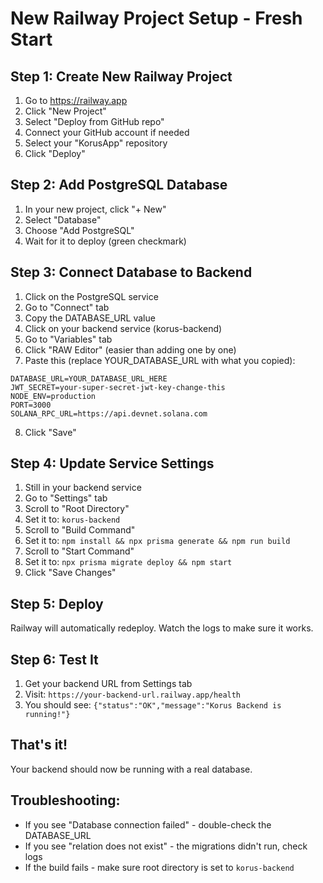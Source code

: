 # New Railway Project Setup - Fresh Start

## Step 1: Create New Railway Project
1. Go to https://railway.app
2. Click "New Project"
3. Select "Deploy from GitHub repo"
4. Connect your GitHub account if needed
5. Select your "KorusApp" repository
6. Click "Deploy"

## Step 2: Add PostgreSQL Database
1. In your new project, click "+ New"
2. Select "Database"
3. Choose "Add PostgreSQL"
4. Wait for it to deploy (green checkmark)

## Step 3: Connect Database to Backend
1. Click on the PostgreSQL service
2. Go to "Connect" tab
3. Copy the DATABASE_URL value
4. Click on your backend service (korus-backend)
5. Go to "Variables" tab
6. Click "RAW Editor" (easier than adding one by one)
7. Paste this (replace YOUR_DATABASE_URL with what you copied):

```
DATABASE_URL=YOUR_DATABASE_URL_HERE
JWT_SECRET=your-super-secret-jwt-key-change-this
NODE_ENV=production
PORT=3000
SOLANA_RPC_URL=https://api.devnet.solana.com
```

8. Click "Save"

## Step 4: Update Service Settings
1. Still in your backend service
2. Go to "Settings" tab
3. Scroll to "Root Directory"
4. Set it to: `korus-backend`
5. Scroll to "Build Command"
6. Set it to: `npm install && npx prisma generate && npm run build`
7. Scroll to "Start Command"
8. Set it to: `npx prisma migrate deploy && npm start`
9. Click "Save Changes"

## Step 5: Deploy
Railway will automatically redeploy. Watch the logs to make sure it works.

## Step 6: Test It
1. Get your backend URL from Settings tab
2. Visit: `https://your-backend-url.railway.app/health`
3. You should see: `{"status":"OK","message":"Korus Backend is running!"}`

## That's it!
Your backend should now be running with a real database.

## Troubleshooting:
- If you see "Database connection failed" - double-check the DATABASE_URL
- If you see "relation does not exist" - the migrations didn't run, check logs
- If the build fails - make sure root directory is set to `korus-backend`